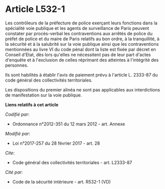 # Article L532-1

Les contrôleurs de la préfecture de police exerçant leurs fonctions dans la spécialité voie publique et les agents de
surveillance de Paris  peuvent constater par procès-verbal les contraventions aux arrêtés de police du préfet de police et du
maire de Paris relatifs au bon ordre, à la tranquillité, à la sécurité et à la salubrité sur la voie publique ainsi que les
contraventions mentionnées au livre VI du code pénal dont la liste est fixée par décret en Conseil d'Etat, dès lors qu'elles
ne nécessitent pas de leur part d'actes d'enquête et à l'exclusion de celles réprimant des atteintes à l'intégrité des
personnes. 

Ils sont habilités à établir l'avis de paiement prévu à l'article L. 2333-87 du code général des collectivités
territoriales. 

Les dispositions du premier alinéa ne sont pas applicables aux interdictions de manifestation sur la voie publique.

**Liens relatifs à cet article**

_Codifié par_:

  - Ordonnance n°2012-351 du 12 mars 2012 - art. Annexe

_Modifié par_:

  - Loi n°2017-257 du 28 février 2017 - art. 28

_Cite_:

  - Code général des collectivités territoriales - art. L2333-87

_Cité par_:

  - Code de la sécurité intérieure - art. R532-1 (VD)
